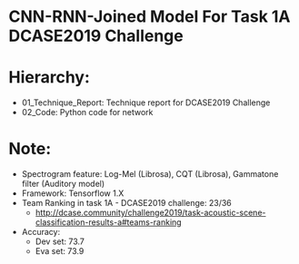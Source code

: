 # CNN-RNN-Joined Model For Task 1A DCASE2019 Challenge

# Hierarchy:
- 01_Technique_Report: Technique report for DCASE2019 Challenge
- 02_Code: Python code for network

# Note:
- Spectrogram feature: Log-Mel (Librosa), CQT (Librosa), Gammatone filter (Auditory model)
- Framework: Tensorflow 1.X
- Team Ranking in task 1A - DCASE2019 challenge: 23/36
    + http://dcase.community/challenge2019/task-acoustic-scene-classification-results-a#teams-ranking
- Accuracy:
    + Dev set: 73.7
    + Eva set: 73.9
    
